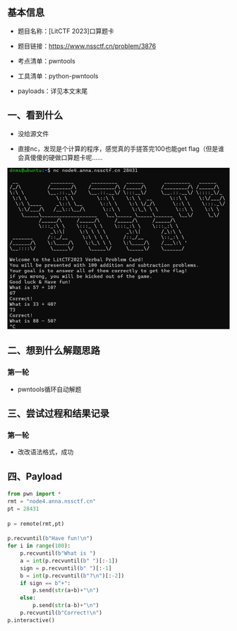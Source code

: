 ## 基本信息

- 题目名称：[LitCTF 2023]口算题卡
- 题目链接：https://www.nssctf.cn/problem/3876
- 考点清单：pwntools
- 工具清单：python-pwntools

- payloads：详见本文末尾

## 一、看到什么

- 没给源文件

- 直接nc，发现是个计算的程序，感觉真的手搓答完100也能get flag（但是谁会真傻傻的硬做口算题卡呢......

![](./images/calc-banner.png)

## 二、想到什么解题思路

### 第一轮

- pwntools循环自动解题

## 三、尝试过程和结果记录

### 第一轮

- 改改语法格式，成功

## 四、Payload

```python
from pwn import *
rmt = "node4.anna.nssctf.cn"
pt = 28431

p = remote(rmt,pt)

p.recvuntil(b"Have fun!\n")
for i in range(100):
    p.recvuntil(b"What is ")
    a = int(p.recvuntil(b" ")[:-1])
    sign = p.recvuntil(b" ")[:-1]
    b = int(p.recvuntil(b"?\n")[:-2])
    if sign == b"+":
        p.send(str(a+b)+"\n")
    else:
        p.send(str(a-b)+"\n")
    p.recvuntil(b"Correct!\n")
p.interactive()
```


